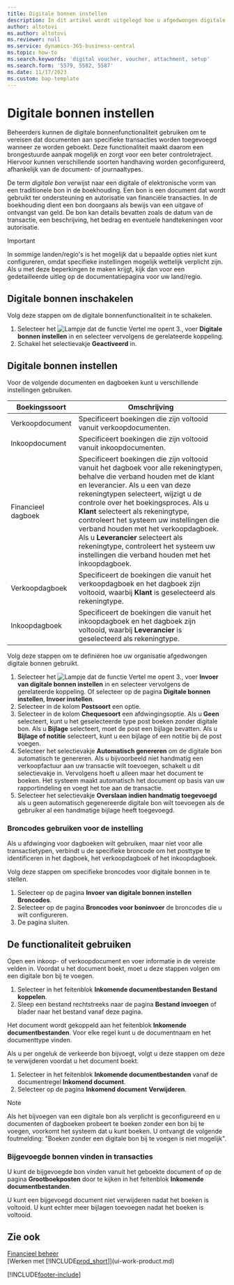 ```yaml
---
title: Digitale bonnen instellen
description: In dit artikel wordt uitgelegd hoe u afgedwongen digitale bonnen in Microsoft Dynamics 365 Business Central instelt en gebruikt.
author: altotovi
ms.author: altotovi
ms.reviewer: null
ms.service: dynamics-365-business-central
ms.topic: how-to
ms.search.keywords: 'digital voucher, voucher, attachment, setup'
ms.search.form: '5579, 5582, 5587'
ms.date: 11/17/2023
ms.custom: bap-template
---
```


# Digitale bonnen instellen

Beheerders kunnen de digitale bonnenfunctionaliteit gebruiken om te vereisen dat documenten aan specifieke transacties worden toegevoegd wanneer ze worden geboekt. Deze functionaliteit maakt daarom een brongestuurde aanpak mogelijk en zorgt voor een beter controletraject. Hiervoor kunnen verschillende soorten handhaving worden geconfigureerd, afhankelijk van de document- of journaaltypes.

De term *digitale bon* verwijst naar een digitale of elektronische vorm van een traditionele bon in de boekhouding. Een bon is een document dat wordt gebruikt ter ondersteuning en autorisatie van financiële transacties. In de boekhouding dient een bon doorgaans als bewijs van een uitgave of ontvangst van geld. De bon kan details bevatten zoals de datum van de transactie, een beschrijving, het bedrag en eventuele handtekeningen voor autorisatie.

> [!IMPORTANT]
> In sommige landen/regio's is het mogelijk dat u bepaalde opties niet kunt configureren, omdat specifieke instellingen mogelijk wettelijk verplicht zijn. Als u met deze beperkingen te maken krijgt, kijk dan voor een gedetailleerde uitleg op de documentatiepagina voor uw land/regio.

## Digitale bonnen inschakelen

Volg deze stappen om de digitale bonnenfunctionaliteit in te schakelen.

1. Selecteer het ![Lampje dat de functie Vertel me opent 3.](media/ui-search/search_small.png "Vertel me wat u wilt doen"), voer **Digitale bonnen instellen** in en selecteer vervolgens de gerelateerde koppeling.
2. Schakel het selectievakje **Geactiveerd** in.

## Digitale bonnen instellen

Voor de volgende documenten en dagboeken kunt u verschillende instellingen gebruiken.

| Boekingssoort | Omschrijving |
|------------|-------------|
| Verkoopdocument | Specificeert boekingen die zijn voltooid vanuit verkoopdocumenten. |
| Inkoopdocument | Specificeert boekingen die zijn voltooid vanuit inkoopdocumenten. |
| Financieel dagboek | Specificeert boekingen die zijn voltooid vanuit het dagboek voor alle rekeningtypen, behalve die verband houden met de klant en leverancier. Als u een van deze rekeningtypen selecteert, wijzigt u de controle over het boekingsproces. Als u **Klant** selecteert als rekeningtype, controleert het systeem uw instellingen die verband houden met het verkoopdagboek. Als u **Leverancier** selecteert als rekeningtype, controleert het systeem uw instellingen die verband houden met het inkoopdagboek. |
| Verkoopdagboek | Specificeert de boekingen die vanuit het verkoopdagboek en het dagboek zijn voltooid, waarbij **Klant** is geselecteerd als rekeningtype. |
| Inkoopdagboek | Specificeert de boekingen die vanuit het inkoopdagboek en het dagboek zijn voltooid, waarbij **Leverancier** is geselecteerd als rekeningtype. |

Volg deze stappen om te definiëren hoe uw organisatie afgedwongen digitale bonnen gebruikt.

1. Selecteer het ![Lampje dat de functie Vertel me opent 3.](media/ui-search/search_small.png "Vertel me wat u wilt doen"), voer **Invoer van digitale bonnen instellen** in en selecteer vervolgens de gerelateerde koppeling. Of selecteer op de pagina **Digitale bonnen instellen**, **Invoer instellen**.
2. Selecteer in de kolom **Postsoort** een optie.
3. Selecteer in de kolom **Chequesoort** een afdwingingsoptie. Als u **Geen** selecteert, kunt u het geselecteerde type post boeken zonder digitale bon. Als u **Bijlage** selecteert, moet de post een bijlage bevatten. Als u **Bijlage of notitie** selecteert, kunt u een bijlage of een notitie bij de post voegen. 
4. Selecteer het selectievakje **Automatisch genereren** om de digitale bon automatisch te genereren. Als u bijvoorbeeld niet handmatig een verkoopfactuur aan uw transactie wilt toevoegen, schakelt u dit selectievakje in. Vervolgens hoeft u alleen maar het document te boeken. Het systeem maakt automatisch het document op basis van uw rapportindeling en voegt het toe aan de transactie.
5. Selecteer het selectievakje **Overslaan indien handmatig toegevoegd** als u geen automatisch gegenereerde digitale bon wilt toevoegen als de gebruiker al een handmatige bijlage heeft toegevoegd.

### Broncodes gebruiken voor de instelling

Als u afdwinging voor dagboeken wilt gebruiken, maar niet voor alle transactietypen, verbindt u de specifieke broncode om het posttype te identificeren in het dagboek, het verkoopdagboek of het inkoopdagboek.

Volg deze stappen om specifieke broncodes voor digitale bonnen in te stellen.

1. Selecteer op de pagina **Invoer van digitale bonnen instellen** **Broncodes**.
2. Selecteer op de pagina **Broncodes voor boninvoer** de broncodes die u wilt configureren.
3. De pagina sluiten.

## De functionaliteit gebruiken

Open een inkoop- of verkoopdocument en voer informatie in de vereiste velden in. Voordat u het document boekt, moet u deze stappen volgen om een digitale bon bij te voegen.

1. Selecteer in het feitenblok **Inkomende documentbestanden** **Bestand koppelen**.
2. Sleep een bestand rechtstreeks naar de pagina **Bestand invoegen** of blader naar het bestand vanaf deze pagina.

Het document wordt gekoppeld aan het feitenblok **Inkomende documentbestanden**. Voor elke regel kunt u de documentnaam en het documenttype vinden.

Als u per ongeluk de verkeerde bon bijvoegt, volgt u deze stappen om deze te verwijderen voordat u het document boekt.

1. Selecteer in het feitenblok **Inkomende documentbestanden** vanaf de documentregel **Inkomend document**.
2. Selecteer op de pagina **Inkomend document** **Verwijderen**.

> [!NOTE]
> Als het bijvoegen van een digitale bon als verplicht is geconfigureerd en u documenten of dagboeken probeert te boeken zonder een bon bij te voegen, voorkomt het systeem dat u kunt boeken. U ontvangt de volgende foutmelding: "Boeken zonder een digitale bon bij te voegen is niet mogelijk".

### Bijgevoegde bonnen vinden in transacties

U kunt de bijgevoegde bon vinden vanuit het geboekte document of op de pagina **Grootboekposten** door te kijken in het feitenblok **Inkomende documentbestanden**.

U kunt een bijgevoegd document niet verwijderen nadat het boeken is voltooid. U kunt echter meer bijlagen toevoegen nadat het boeken is voltooid.

## Zie ook

[Financieel beheer](finance.md)  
[Werken met [!INCLUDE[prod_short](includes/prod_short.md)]](ui-work-product.md)

[!INCLUDE[footer-include](includes/footer-banner.md)]
